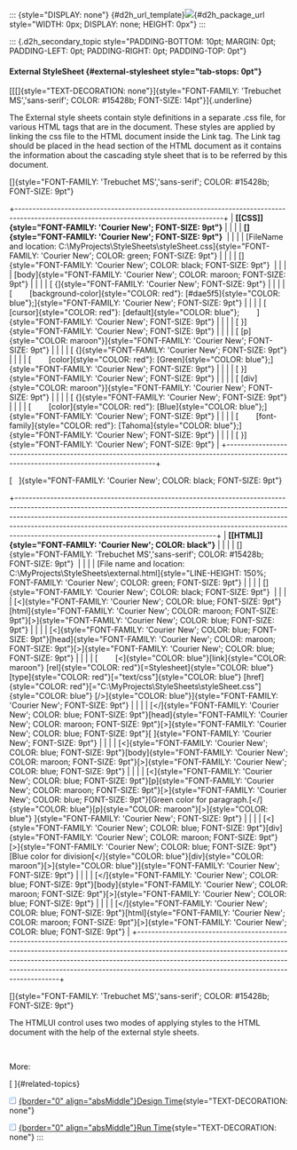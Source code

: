 ::: {style="DISPLAY: none"}
[](ms-xhelp:///?Id=d2h_url_template){#d2h_url_template}![](!package_url!){#d2h_package_url style="WIDTH: 0px; DISPLAY: none; HEIGHT: 0px"}
:::

::: {.d2h_secondary_topic style="PADDING-BOTTOM: 10pt; MARGIN: 0pt; PADDING-LEFT: 0pt; PADDING-RIGHT: 0pt; PADDING-TOP: 0pt"}
#### External StyleSheet {#external-stylesheet style="tab-stops: 0pt"}

[[[]{style="TEXT-DECORATION: none"}]{style="FONT-FAMILY: 'Trebuchet MS','sans-serif'; COLOR: #15428b; FONT-SIZE: 14pt"}]{.underline} 

The External style sheets contain style definitions in a separate .css file, for various HTML tags that are in the document. These styles are applied by linking the css file to the HTML document inside the Link tag. The Link tag should be placed in the head section of the HTML document as it contains the information about the cascading style sheet that is to be referred by this document.

[]{style="FONT-FAMILY: 'Trebuchet MS','sans-serif'; COLOR: #15428b; FONT-SIZE: 9pt"} 

+----------------------------------------------------------------------------------------------------------------------------------------+
| **[\[CSS\]]{style="FONT-FAMILY: 'Courier New'; FONT-SIZE: 9pt"}**                                                                      |
|                                                                                                                                        |
| **[]{style="FONT-FAMILY: 'Courier New'; FONT-SIZE: 9pt"}**                                                                             |
|                                                                                                                                        |
| [FileName and location: C:\\MyProjects\\StyleSheets\\styleSheet.css]{style="FONT-FAMILY: 'Courier New'; COLOR: green; FONT-SIZE: 9pt"} |
|                                                                                                                                        |
| []{style="FONT-FAMILY: 'Courier New'; COLOR: black; FONT-SIZE: 9pt"}                                                                   |
|                                                                                                                                        |
| [body]{style="FONT-FAMILY: 'Courier New'; COLOR: maroon; FONT-SIZE: 9pt"}                                                              |
|                                                                                                                                        |
| [ {]{style="FONT-FAMILY: 'Courier New'; FONT-SIZE: 9pt"}                                                                               |
|                                                                                                                                        |
| [        [background-color]{style="COLOR: red"}: [#dae5f5]{style="COLOR: blue"};]{style="FONT-FAMILY: 'Courier New'; FONT-SIZE: 9pt"}  |
|                                                                                                                                        |
| [        [cursor]{style="COLOR: red"}: [default]{style="COLOR: blue"};        ]{style="FONT-FAMILY: 'Courier New'; FONT-SIZE: 9pt"}    |
|                                                                                                                                        |
| [ }]{style="FONT-FAMILY: 'Courier New'; FONT-SIZE: 9pt"}                                                                               |
|                                                                                                                                        |
| [ [p]{style="COLOR: maroon"}]{style="FONT-FAMILY: 'Courier New'; FONT-SIZE: 9pt"}                                                      |
|                                                                                                                                        |
| [ {]{style="FONT-FAMILY: 'Courier New'; FONT-SIZE: 9pt"}                                                                               |
|                                                                                                                                        |
| [        [color]{style="COLOR: red"}: [Green]{style="COLOR: blue"};]{style="FONT-FAMILY: 'Courier New'; FONT-SIZE: 9pt"}               |
|                                                                                                                                        |
| [ }]{style="FONT-FAMILY: 'Courier New'; FONT-SIZE: 9pt"}                                                                               |
|                                                                                                                                        |
| [ [div]{style="COLOR: maroon"}]{style="FONT-FAMILY: 'Courier New'; FONT-SIZE: 9pt"}                                                    |
|                                                                                                                                        |
| [ {]{style="FONT-FAMILY: 'Courier New'; FONT-SIZE: 9pt"}                                                                               |
|                                                                                                                                        |
| [        [color]{style="COLOR: red"}: [Blue]{style="COLOR: blue"};]{style="FONT-FAMILY: 'Courier New'; FONT-SIZE: 9pt"}                |
|                                                                                                                                        |
| [        [font-family]{style="COLOR: red"}: [Tahoma]{style="COLOR: blue"};]{style="FONT-FAMILY: 'Courier New'; FONT-SIZE: 9pt"}        |
|                                                                                                                                        |
| [ }]{style="FONT-FAMILY: 'Courier New'; FONT-SIZE: 9pt"}                                                                               |
+----------------------------------------------------------------------------------------------------------------------------------------+

[   ]{style="FONT-FAMILY: 'Courier New'; COLOR: black; FONT-SIZE: 9pt"}

+--------------------------------------------------------------------------------------------------------------------------------------------------------------------------------------------------------------------------------------------------------------------------------------------------------------------------------------------------------------------------------+
| **[\[HTML\]]{style="FONT-FAMILY: 'Courier New'; COLOR: black"}**                                                                                                                                                                                                                                                                                                               |
|                                                                                                                                                                                                                                                                                                                                                                                |
| []{style="FONT-FAMILY: 'Trebuchet MS','sans-serif'; COLOR: #15428b; FONT-SIZE: 9pt"}                                                                                                                                                                                                                                                                                           |
|                                                                                                                                                                                                                                                                                                                                                                                |
| [File name and location: C:\\MyProjects\\StyleSheets\\external.html]{style="LINE-HEIGHT: 150%; FONT-FAMILY: 'Courier New'; COLOR: green; FONT-SIZE: 9pt"}                                                                                                                                                                                                                      |
|                                                                                                                                                                                                                                                                                                                                                                                |
| []{style="FONT-FAMILY: 'Courier New'; COLOR: black; FONT-SIZE: 9pt"}                                                                                                                                                                                                                                                                                                           |
|                                                                                                                                                                                                                                                                                                                                                                                |
| [\<]{style="FONT-FAMILY: 'Courier New'; COLOR: blue; FONT-SIZE: 9pt"}[html]{style="FONT-FAMILY: 'Courier New'; COLOR: maroon; FONT-SIZE: 9pt"}[\>]{style="FONT-FAMILY: 'Courier New'; COLOR: blue; FONT-SIZE: 9pt"}                                                                                                                                                            |
|                                                                                                                                                                                                                                                                                                                                                                                |
| [\<]{style="FONT-FAMILY: 'Courier New'; COLOR: blue; FONT-SIZE: 9pt"}[head]{style="FONT-FAMILY: 'Courier New'; COLOR: maroon; FONT-SIZE: 9pt"}[\>]{style="FONT-FAMILY: 'Courier New'; COLOR: blue; FONT-SIZE: 9pt"}                                                                                                                                                            |
|                                                                                                                                                                                                                                                                                                                                                                                |
| [        [\<]{style="COLOR: blue"}[link]{style="COLOR: maroon"} [rel]{style="COLOR: red"}[=Stylesheet]{style="COLOR: blue"} [type]{style="COLOR: red"}[=\"text/css\"]{style="COLOR: blue"} [href]{style="COLOR: red"}[=\"C:\\MyProjects\\StyleSheets\\styleSheet.css\"]{style="COLOR: blue"} [/\>]{style="COLOR: blue"}]{style="FONT-FAMILY: 'Courier New'; FONT-SIZE: 9pt"}   |
|                                                                                                                                                                                                                                                                                                                                                                                |
| [\</]{style="FONT-FAMILY: 'Courier New'; COLOR: blue; FONT-SIZE: 9pt"}[head]{style="FONT-FAMILY: 'Courier New'; COLOR: maroon; FONT-SIZE: 9pt"}[\>]{style="FONT-FAMILY: 'Courier New'; COLOR: blue; FONT-SIZE: 9pt"}[ ]{style="FONT-FAMILY: 'Courier New'; FONT-SIZE: 9pt"}                                                                                                    |
|                                                                                                                                                                                                                                                                                                                                                                                |
| [\<]{style="FONT-FAMILY: 'Courier New'; COLOR: blue; FONT-SIZE: 9pt"}[body]{style="FONT-FAMILY: 'Courier New'; COLOR: maroon; FONT-SIZE: 9pt"}[\>]{style="FONT-FAMILY: 'Courier New'; COLOR: blue; FONT-SIZE: 9pt"}                                                                                                                                                            |
|                                                                                                                                                                                                                                                                                                                                                                                |
| [\<]{style="FONT-FAMILY: 'Courier New'; COLOR: blue; FONT-SIZE: 9pt"}[p]{style="FONT-FAMILY: 'Courier New'; COLOR: maroon; FONT-SIZE: 9pt"}[\>]{style="FONT-FAMILY: 'Courier New'; COLOR: blue; FONT-SIZE: 9pt"}[Green color for paragraph.[\</]{style="COLOR: blue"}[p]{style="COLOR: maroon"}[\>]{style="COLOR: blue"} ]{style="FONT-FAMILY: 'Courier New'; FONT-SIZE: 9pt"} |
|                                                                                                                                                                                                                                                                                                                                                                                |
| [\<]{style="FONT-FAMILY: 'Courier New'; COLOR: blue; FONT-SIZE: 9pt"}[div]{style="FONT-FAMILY: 'Courier New'; COLOR: maroon; FONT-SIZE: 9pt"}[\>]{style="FONT-FAMILY: 'Courier New'; COLOR: blue; FONT-SIZE: 9pt"}[Blue color for division[\</]{style="COLOR: blue"}[div]{style="COLOR: maroon"}[\>]{style="COLOR: blue"}]{style="FONT-FAMILY: 'Courier New'; FONT-SIZE: 9pt"} |
|                                                                                                                                                                                                                                                                                                                                                                                |
| [\</]{style="FONT-FAMILY: 'Courier New'; COLOR: blue; FONT-SIZE: 9pt"}[body]{style="FONT-FAMILY: 'Courier New'; COLOR: maroon; FONT-SIZE: 9pt"}[\>]{style="FONT-FAMILY: 'Courier New'; COLOR: blue; FONT-SIZE: 9pt"}                                                                                                                                                           |
|                                                                                                                                                                                                                                                                                                                                                                                |
| [\</]{style="FONT-FAMILY: 'Courier New'; COLOR: blue; FONT-SIZE: 9pt"}[html]{style="FONT-FAMILY: 'Courier New'; COLOR: maroon; FONT-SIZE: 9pt"}[\>]{style="FONT-FAMILY: 'Courier New'; COLOR: blue; FONT-SIZE: 9pt"}                                                                                                                                                           |
+--------------------------------------------------------------------------------------------------------------------------------------------------------------------------------------------------------------------------------------------------------------------------------------------------------------------------------------------------------------------------------+

[]{style="FONT-FAMILY: 'Trebuchet MS','sans-serif'; COLOR: #15428b; FONT-SIZE: 9pt"} 

The HTMLUI control uses two modes of applying styles to the HTML document with the help of the external style sheets.

 

More:

[ ]{#related-topics}

[![](button.gif){border="0" align="absMiddle"}Design Time](ms-xhelp:///?Id=b1e2ef06-5997-4d3f-af5e-d958461e7b76){style="TEXT-DECORATION: none"}

[![](button.gif){border="0" align="absMiddle"}Run Time](ms-xhelp:///?Id=8fdfa555-6bb2-4d26-89ba-e73c71eb827f){style="TEXT-DECORATION: none"}
:::
